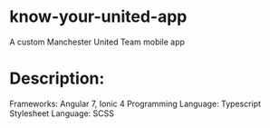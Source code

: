 # know-your-united-app
A custom Manchester United Team mobile app

# Description:
Frameworks: Angular 7, Ionic 4
Programming Language: Typescript
Stylesheet Language: SCSS

